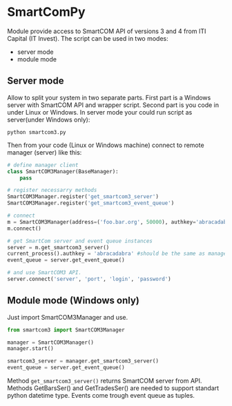 # SmartComPy
Module provide access to SmartCOM API of versions 3 and 4 from ITI Capital (IT Invest).
The script can be used in two modes:
-  server mode
-  module mode

## Server mode
Allow to split your system in two separate parts. First part is a Windows server with SmartCOM API and wrapper script. Second part is you code in under Linux or Windows. In server mode your could run script as server(under Windows only):
```shell
python smartcom3.py
```
Then from your code (Linux or Windows machine) connect to
remote manager (server) like this:

```python
# define manager client
class SmartCOM3Manager(BaseManager): 
	pass

# register necessarry methods
SmartCOM3Manager.register('get_smartcom3_server')
SmartCOM3Manager.register('get_smartcom3_event_queue')

# connect
m = SmartCOM3Manager(address=('foo.bar.org', 50000), authkey='abracadabra')
m.connect()

# get SmartCom server and event queue instances
server = m.get_smartcom3_server()
current_process().authkey = 'abracadabra' #should be the same as manager's authkey
event_queue = server.get_event_queue()

# and use SmartCOM3 API.
server.connect('server', 'port', 'login', 'password')
```

## Module mode (Windows only)
Just import SmartCOM3Manager and use.

```python
from smartcom3 import SmartCOM3Manager

manager = SmartCOM3Manager()
manager.start()

smartcom3_server = manager.get_smartcom3_server()
event_queue = server.get_event_queue()
```

Method `get_smartcom3_server()` returns SmartCOM server from API.
Methods GetBarsSer() and GetTradesSer() are needed to support standart python datetime type.
Events come trough event queue as tuples.
